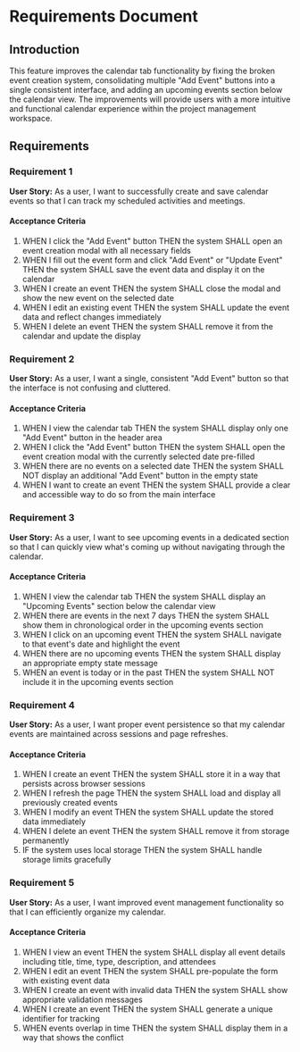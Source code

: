 # Requirements Document

## Introduction

This feature improves the calendar tab functionality by fixing the broken event creation system, consolidating multiple "Add Event" buttons into a single consistent interface, and adding an upcoming events section below the calendar view. The improvements will provide users with a more intuitive and functional calendar experience within the project management workspace.

## Requirements

### Requirement 1

**User Story:** As a user, I want to successfully create and save calendar events so that I can track my scheduled activities and meetings.

#### Acceptance Criteria

1. WHEN I click the "Add Event" button THEN the system SHALL open an event creation modal with all necessary fields
2. WHEN I fill out the event form and click "Add Event" or "Update Event" THEN the system SHALL save the event data and display it on the calendar
3. WHEN I create an event THEN the system SHALL close the modal and show the new event on the selected date
4. WHEN I edit an existing event THEN the system SHALL update the event data and reflect changes immediately
5. WHEN I delete an event THEN the system SHALL remove it from the calendar and update the display

### Requirement 2

**User Story:** As a user, I want a single, consistent "Add Event" button so that the interface is not confusing and cluttered.

#### Acceptance Criteria

1. WHEN I view the calendar tab THEN the system SHALL display only one "Add Event" button in the header area
2. WHEN I click the "Add Event" button THEN the system SHALL open the event creation modal with the currently selected date pre-filled
3. WHEN there are no events on a selected date THEN the system SHALL NOT display an additional "Add Event" button in the empty state
4. WHEN I want to create an event THEN the system SHALL provide a clear and accessible way to do so from the main interface

### Requirement 3

**User Story:** As a user, I want to see upcoming events in a dedicated section so that I can quickly view what's coming up without navigating through the calendar.

#### Acceptance Criteria

1. WHEN I view the calendar tab THEN the system SHALL display an "Upcoming Events" section below the calendar view
2. WHEN there are events in the next 7 days THEN the system SHALL show them in chronological order in the upcoming events section
3. WHEN I click on an upcoming event THEN the system SHALL navigate to that event's date and highlight the event
4. WHEN there are no upcoming events THEN the system SHALL display an appropriate empty state message
5. WHEN an event is today or in the past THEN the system SHALL NOT include it in the upcoming events section

### Requirement 4

**User Story:** As a user, I want proper event persistence so that my calendar events are maintained across sessions and page refreshes.

#### Acceptance Criteria

1. WHEN I create an event THEN the system SHALL store it in a way that persists across browser sessions
2. WHEN I refresh the page THEN the system SHALL load and display all previously created events
3. WHEN I modify an event THEN the system SHALL update the stored data immediately
4. WHEN I delete an event THEN the system SHALL remove it from storage permanently
5. IF the system uses local storage THEN the system SHALL handle storage limits gracefully

### Requirement 5

**User Story:** As a user, I want improved event management functionality so that I can efficiently organize my calendar.

#### Acceptance Criteria

1. WHEN I view an event THEN the system SHALL display all event details including title, time, type, description, and attendees
2. WHEN I edit an event THEN the system SHALL pre-populate the form with existing event data
3. WHEN I create an event with invalid data THEN the system SHALL show appropriate validation messages
4. WHEN I create an event THEN the system SHALL generate a unique identifier for tracking
5. WHEN events overlap in time THEN the system SHALL display them in a way that shows the conflict